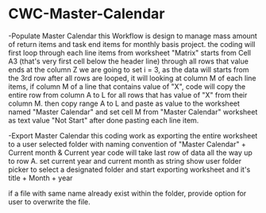 # CWC-Master-Calendar

-Populate Master Calendar
this Workflow is design to manage mass amount of return items and task end items for monthly basis project.
the coding will first loop through each line items from worksheet "Matrix" starts from Cell A3 (that's very first cell below the header line) through all rows that value ends at the column Z
we are going to set i = 3, as the data will starts from the 3rd row
after all rows are looped, it will looking at column M of each line items, if column M of a line that contains value of "X", code will copy the entire row from column A to L for all rows that has value of "X" from their column M.
then copy  range A to L and paste as value to the worksheet named "Master Calendar"
and set cell M from "Master Calendar" worksheet as text value "Not Start" after done pasting each line item.


-Export Master Calendar
this coding work as exporting the entire worksheet to a user selected folder with naming convention of "Master Calendar" + Current month  & Current year
code will take last row of data all the way up to row A.
set current year and current month as string 
show user folder picker to select a designated folder and start exporting worksheet and it's title + Month + year

if a file with same name already exist within the folder, provide option for user to overwrite the file.

